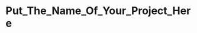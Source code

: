 # Put_The_Name_Of_Your_Project_Here

<!-- To learn how to use the template please refer to MANUAL.md -->

<!-- You can put the documentation for your binding below -->
